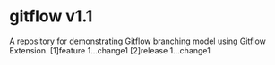# gitflow v1.1
A repository for demonstrating Gitflow branching model using Gitflow Extension.
[1]feature 1...change1
[2]release 1...change1

